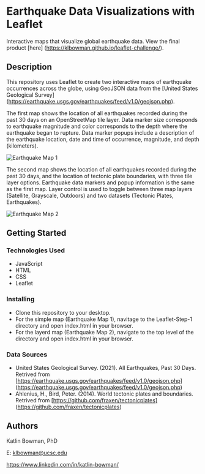 # Earthquake Data Visualizations with Leaflet 

Interactive maps that visualize global earthquake data. View the final product [here] (https://klbowman.github.io/leaflet-challenge/).

## Description

This repository uses Leaflet to create two interactive maps of earthquake occurrences across the globe, using GeoJSON data from the [United States Geological Survey] (https://earthquake.usgs.gov/earthquakes/feed/v1.0/geojson.php). 

The first map shows the location of all earthquakes recorded during the past 30 days on an OpenStreetMap tile layer. Data marker size corresponds to earthquake magnitude and color corresponds to the depth where the earthquake began to rupture. Data marker popups include a description of the earthquake location, date and time of occurrence, magnitude, and depth (kilometers). 

![Earthquake Map 1](https://user-images.githubusercontent.com/74067302/143719607-27c9ff5a-e221-46f0-a037-212cf2838d9e.png)

The second map shows the location of all earthquakes recorded during the past 30 days, and the location of tectonic plate boundaries, with three tile layer options. Earthquake data markers and popup information is the same as the first map. Layer control is used to toggle between three map layers (Satellite, Grayscale, Outdoors) and two datasets (Tectonic Plates, Earthquakes).

![Earthquake Map 2](https://user-images.githubusercontent.com/74067302/143719624-f43ff691-9bcf-4f0c-a45a-d5f5ce235fd7.png)

## Getting Started

### Technologies Used 

* JavaScript
* HTML
* CSS
* Leaflet

### Installing

* Clone this repository to your desktop.
* For the simple map (Earthquake Map 1), navitage to the Leaflet-Step-1 directory and open index.html in your browser.
* For the layerd map (Earthquake Map 2), navigate to the top level of the directory and open index.html in your browser.

### Data Sources

* United States Geological Survey. (2021). All Earthquakes, Past 30 Days. Retrived from [https://earthquake.usgs.gov/earthquakes/feed/v1.0/geojson.php] (https://earthquake.usgs.gov/earthquakes/feed/v1.0/geojson.php)
* Ahlenius, H., Bird, Peter. (2014). World tectonic plates and boundaries. Retrived from [https://github.com/fraxen/tectonicplates] (https://github.com/fraxen/tectonicplates)

## Authors

Katlin Bowman, PhD

E: klbowman@ucsc.edu

https://www.linkedin.com/in/katlin-bowman/

